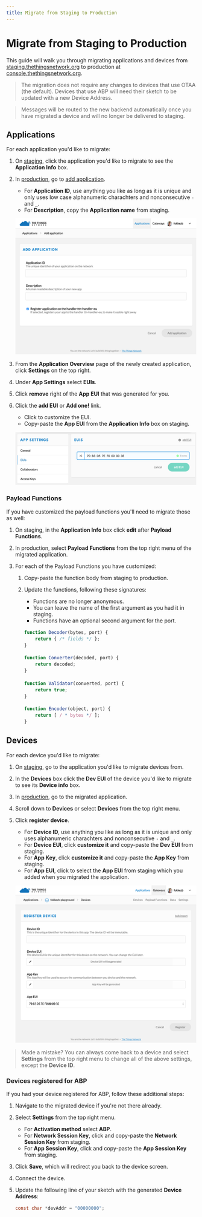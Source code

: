 ```yaml
---
title: Migrate from Staging to Production
---
```


# Migrate from Staging to Production

This guide will walk you through migrating applications and devices from [staging.thethingsnetwork.org](https://staging.thethingsnetwork.org/) to production at [console.thethingsnetwork.org](https://preview.console.thethingsnetwork.org/).

> The migration does not require any changes to devices that use OTAA (the default). Devices that use ABP will need their sketch to be updated with a new Device Address.

> Messages will be routed to the new backend automatically once you have migrated a device and will no longer be delivered to staging.

## Applications

For each application you'd like to migrate:

1.  On [staging](https://staging.thethingsnetwork.org/applications/), click the application you'd like to migrate to see the **Application Info** box.
2.  In [production](https://preview.console.thethingsnetwork.org/applications/), go to [add application](https://preview.console.thethingsnetwork.org/applications/add).

    - For **Application ID**, use anything you like as long as it is unique and only uses low case alphanumeric charachters and nonconsecutive `-` and `_`.
    - For **Description**, copy the **Application name** from staging.

    ![Add Application](../applications/add-application.png)

3.  From the **Application Overview** page of the newly created application, click **Settings** on the top right.
4.  Under **App Settings** select **EUIs**.
5.  Click **remove** right of the **App EUI** that was generated for you.
5.  Click the **add EUI** or **Add one!** link.

    - Click <i class="ion-edit"></i> to customize the EUI.
    - Copy-paste the **App EUI** from the **Application Info** box on staging.

    ![Customize EUI](migrate-app-eui.png)

### Payload Functions

If you have customized the payload functions you'll need to migrate those as well:

1.  On staging, in the **Application Info** box click **edit** after **Payload Functions**.
2.  In production, select **Payload Functions** from the top right menu of the migrated application.
3.  For each of the Payload Functions you have customized:

    1.  Copy-paste the function body from staging to production.
    2.  Update the functions, following these signatures:

        - Functions are no longer anonymous.
        - You can leave the name of the first argument as you had it in staging.
        - Functions have an optional second argument for the port.

        ```js
        function Decoder(bytes, port) {
            return { /* fields */ };
        }

        function Converter(decoded, port) {
            return decoded;
        }

        function Validator(converted, port) {
            return true;
        }

        function Encoder(object, port) {
            return [ / * bytes */ ];
        }
        ```

## Devices

For each device you'd like to migrate:

1.  On [staging](https://staging.thethingsnetwork.org/applications/), go to the application you'd like to migrate devices from.
2.  In the **Devices** box click the **Dev EUI** of the device you'd like to migrate to see its **Device info** box.
3.  In [production](https://preview.console.thethingsnetwork.org/applications/), go to the migrated application.
4.  Scroll down to **Devices** or select **Devices** from the top right menu.
5.  Click **register device**.
    - For **Device ID**, use anything you like as long as it is unique and only uses alphanumeric charachters and nonconsecutive `-` and `_`.
    - For **Device EUI**, click **customize it** and copy-paste the **Dev EUI** from staging.
    - For **App Key**, click **customize it** and copy-paste the **App Key** from staging.
    - For **App EUI**, click to select the **App EUI** from staging which you added when you migrated the application.

    ![Register Device](../devices/register-device.png)

> Made a mistake? You can always come back to a device and select **Settings** from the top right menu to change all of the above settings, except the **Device ID**.

### Devices registered for ABP

If you had your device registered for ABP, follow these additional steps:

1.  Navigate to the migrated device if you're not there already.
2.  Select **Settings** from the top right menu.

    - For **Activation method** select **ABP**.
    - For **Network Session Key**, click <i class="ion-edit"></i> and copy-paste the **Network Session Key** from staging.
    - For **App Session Key**, click <i class="ion-edit"></i> and copy-paste the **App Session Key** from staging.

3.  Click **Save**, which will redirect you back to the device screen.
4.  Connect the device.
5.  Update the following line of your sketch with the generated **Device Address**:

    ```c
    const char *devAddr = "00000000";
    ```